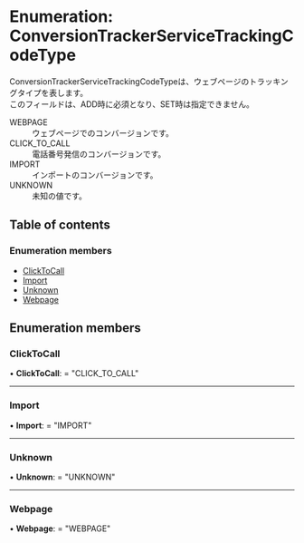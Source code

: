 # Enumeration: ConversionTrackerServiceTrackingCodeType


<div lang=\"ja\">ConversionTrackerServiceTrackingCodeTypeは、ウェブページのトラッキングタイプを表します。<br> このフィールドは、ADD時に必須となり、SET時は指定できません。</div>  <dl class=term>   <dt class=\"term__item\">WEBPAGE</dt>   <dd class=\"term__desc\"><span lang=\"ja\">ウェブページでのコンバージョンです。</span></dd>   <dt class=\"term__item\">CLICK_TO_CALL</dt>   <dd class=\"term__desc\"><span lang=\"ja\">電話番号発信のコンバージョンです。</span></dd>   <dt class=\"term__item\">IMPORT</dt>   <dd class=\"term__desc\"><span lang=\"ja\">インポートのコンバージョンです。</span></dd>   <dt class=\"term__item\">UNKNOWN</dt>   <dd class=\"term__desc\"><span lang=\"ja\">未知の値です。</span></dd> </dl>

## Table of contents

### Enumeration members

- [ClickToCall](conversiontrackerservicetrackingcodetype.md#clicktocall)
- [Import](conversiontrackerservicetrackingcodetype.md#import)
- [Unknown](conversiontrackerservicetrackingcodetype.md#unknown)
- [Webpage](conversiontrackerservicetrackingcodetype.md#webpage)

## Enumeration members

### ClickToCall

• **ClickToCall**: = "CLICK\_TO\_CALL"

___

### Import

• **Import**: = "IMPORT"

___

### Unknown

• **Unknown**: = "UNKNOWN"

___

### Webpage

• **Webpage**: = "WEBPAGE"
